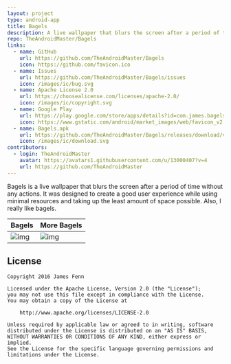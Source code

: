 ```yaml
---
layout: project
type: android-app
title: Bagels
description: A live wallpaper that blurs the screen after a period of time without any actions.
repo: TheAndroidMaster/Bagels
links:
  - name: GitHub
    url: https://github.com/TheAndroidMaster/Bagels
    icon: https://github.com/favicon.ico
  - name: Issues
    url: https://github.com/TheAndroidMaster/Bagels/issues
    icon: /images/ic/bug.svg
  - name: Apache License 2.0
    url: https://choosealicense.com/licenses/apache-2.0/
    icon: /images/ic/copyright.svg
  - name: Google Play
    url: https://play.google.com/store/apps/details?id=com.james.bagels
    icon: https://www.gstatic.com/android/market_images/web/favicon_v2.ico
  - name: Bagels.apk
    url: https://github.com/TheAndroidMaster/Bagels/releases/download/v1.3/Bagels.apk
    icon: /images/ic/download.svg
contributors:
  - login: TheAndroidMaster
    avatar: https://avatars1.githubusercontent.com/u/13000407?v=4
    url: https://github.com/TheAndroidMaster
---
```


Bagels is a live wallpaper that blurs the screen after a period of time without any actions. It was designed to create a good user experience while using minimal resources and taking up the least amount of space possible. Also, I really like bagels.

|Bagels|More Bagels|
|--------|--------|
|![img](https://theandroidmaster.github.io/apps/bagels/images/bagels1.png)|![img](https://theandroidmaster.github.io/apps/bagels/images/bagels2.png)|

## License

```
Copyright 2016 James Fenn

Licensed under the Apache License, Version 2.0 (the "License");
you may not use this file except in compliance with the License.
You may obtain a copy of the License at

    http://www.apache.org/licenses/LICENSE-2.0

Unless required by applicable law or agreed to in writing, software
distributed under the License is distributed on an "AS IS" BASIS,
WITHOUT WARRANTIES OR CONDITIONS OF ANY KIND, either express or implied.
See the License for the specific language governing permissions and
limitations under the License.
```
